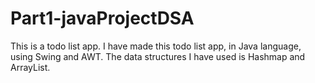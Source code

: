 # Part1-javaProjectDSA
This is a todo list app.
I have made this todo list app, in Java language, using Swing and AWT. The data structures I have used is Hashmap and ArrayList.
